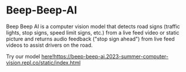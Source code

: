 # Beep-Beep-AI
Beep Beep AI is a computer vision model that detects road signs (traffic lights, stop signs, speed limit signs, etc.) from a live feed video or static picture and returns audio feedback ("stop sign ahead") from live feed videos to assist drivers on the road. 

Try our model [here!](https://beep-beep-ai.2023-summer-computer-vision.repl.co/static/index.html)https://beep-beep-ai.2023-summer-computer-vision.repl.co/static/index.html 

